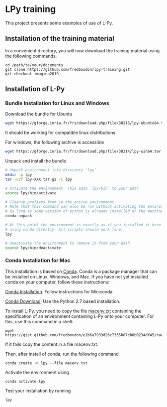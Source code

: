 # LPy training 

This project presents some examples of use of L-Py.

## Installation of the training material

In a convenient directory, you will now download the training material using the following commands.

    cd /path/to/your/documents
    git clone https://github.com/fredboudon/lpy-training.git
    git checkout imagina2019


## Installation of L-Py

###  Bundle Installation for Linux and Windows

Download the bundle for Ubuntu
```bash
wget https://gforge.inria.fr/frs/download.php/file/38215/lpy-ubuntu64.tar.gz
```
It should be working for compatible linux distributions.

For windows, the following archive is accessible
```bash
wget https://gforge.inria.fr/frs/download.php/file/38214/lpy-win64.tar.gz
```

Unpack and install the bundle.
```bash
# Unpack environment into directory `lpy`
mkdir -p lpy
tar -xzf lpy-XXX.tar.gz -C lpy

# Activate the environment. This adds `lpy/bin` to your path
source lpy/bin/activate

# Cleanup prefixes from in the active environment.
# Note that this command can also be run without activating the environment
# as long as some version of python is already installed on the machine.
conda-unpack

# At this point the environment is exactly as if you installed it here
# using conda directly. All scripts should work fine.
lpy

# Deactivate the environment to remove it from your path
source lpy/bin/deactivate
```


### Conda Installation for Mac

This installation is based on [Conda](https://conda.io). Conda is a package manager that can be installed on Linux, Windows, and Mac.
If you have not yet installed conda on your computer, follow these instructions:

[Conda Installation](https://conda.io/docs/user-guide/install/index.html). Follow instructions for Miniconda.

[Conda Download](https://conda.io/miniconda.html). Use the Python 2.7 based installation.

To install L-Py, you need to copy the file [macenv.txt](https://gist.github.com/fredboudon/e1b6a7933d26c7335b87cb8b0234df45) containing the specification of an environment containing L-Py onto your computer. For this, use this command in a shell:
    
    wget https://gist.github.com/fredboudon/e1b6a7933d26c7335b87cb8b0234df45/raw/3b53fd413d4284b701b9fd89f641b4fa3e4d66b6/macenv.txt

If it fails copy the content in a file macenv.txt.

Then, after install of conda, run the following command 

    conda create -n lpy --file macenv.txt

Activate the environment using

    conda activate lpy
    
Test your installation by running

    lpy
    


